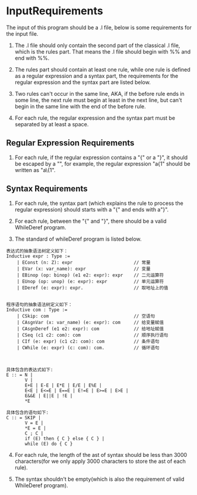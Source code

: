 # InputRequirements

The input of this program should be a .l file, below is some requirements for the input file.

1. The .l file should only contain the second part of the classical .l file, which is the rules part. That means the .l file should begin with %% and end with %%.

2. The rules part should contain at least one rule, while one rule is defined as a regular expression and a syntax part, the requirements for the regular expression and the syntax part are listed below.

3. Two rules can't occur in the same line, AKA, if the before rule ends in some line, the next rule must begin at least in the next line, but can't begin in the same line with the end of the before rule.

4. For each rule, the regular expression and the syntax part must be separated by at least a space.

## Regular Expression Requirements

1. For each rule, if the regular expression contains a "{" or a "}", it should be escaped by a "\", for example, the regular expression "a{1" should be written as "a\\{1".

## Syntax Requirements

1. For each rule, the syntax part (which explains the rule to process the regular expression) should starts with a  "{" and ends with a"}".

2. For each rule, between the "{" and "}", there should be a valid WhileDeref program.

3. The standard of whileDeref program is listed below.

```
表达式的抽象语法树定义如下：
Inductive expr : Type :=
    | EConst (n: Z): expr                       // 常量
    | EVar (x: var_name): expr                  // 变量
    | EBinop (op: binop) (e1 e2: expr): expr    // 二元运算符
    | EUnop (op: unop) (e: expr): expr          // 单元运算符
    | EDeref (e: expr): expr.                   // 取地址上的值


程序语句的抽象语法树定义如下：
Inductive com : Type :=
    | CSkip: com                                // 空语句
    | CAsgnVar (x: var_name) (e: expr): com     // 给变量赋值
    | CAsgnDeref (e1 e2: expr): com             // 给地址赋值
    | CSeq (c1 c2: com): com                    // 顺序执行语句
    | CIf (e: expr) (c1 c2: com): com           // 条件语句
    | CWhile (e: expr) (c: com): com.           // 循环语句



具体包含的表达式如下:
E :: = N | 
       V | 
       E+E | E-E | E*E | E/E | E%E |
       E<E | E<=E | E==E | E!=E | E>=E | E>E |
       E&&E | E||E | !E |
       *E

具体包含的语句如下:
C :: = SKIP |
       V = E |
       *E = E |
       C ; C |
       if (E) then { C } else { C } |
       while (E) do { C }
```

4. For each rule, the length of the ast of syntax should be less than 3000 characters(for we only apply 3000 characters to store the ast of each rule).

5. The syntax shouldn't be empty(which is also the requirement of valid WhileDeref program).